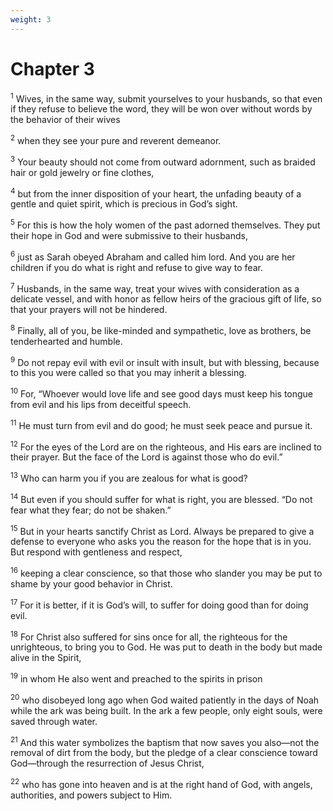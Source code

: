 ```yaml
---
weight: 3
---
```


# Chapter 3

<sup>1</sup> Wives, in the same way, submit yourselves to your husbands, so that even if they refuse to believe the word, they will be won over without words by the behavior of their wives 

<sup>2</sup> when they see your pure and reverent demeanor. 

<sup>3</sup> Your beauty should not come from outward adornment, such as braided hair or gold jewelry or fine clothes, 

<sup>4</sup> but from the inner disposition of your heart, the unfading beauty of a gentle and quiet spirit, which is precious in God’s sight. 

<sup>5</sup> For this is how the holy women of the past adorned themselves. They put their hope in God and were submissive to their husbands, 

<sup>6</sup> just as Sarah obeyed Abraham and called him lord. And you are her children if you do what is right and refuse to give way to fear. 

<sup>7</sup> Husbands, in the same way, treat your wives with consideration as a delicate vessel, and with honor as fellow heirs of the gracious gift of life, so that your prayers will not be hindered. 

<sup>8</sup> Finally, all of you, be like-minded and sympathetic, love as brothers, be tenderhearted and humble. 

<sup>9</sup> Do not repay evil with evil or insult with insult, but with blessing, because to this you were called so that you may inherit a blessing. 

<sup>10</sup> For, “Whoever would love life and see good days must keep his tongue from evil and his lips from deceitful speech. 

<sup>11</sup> He must turn from evil and do good; he must seek peace and pursue it. 

<sup>12</sup> For the eyes of the Lord are on the righteous, and His ears are inclined to their prayer. But the face of the Lord is against those who do evil.” 

<sup>13</sup> Who can harm you if you are zealous for what is good? 

<sup>14</sup> But even if you should suffer for what is right, you are blessed. “Do not fear what they fear; do not be shaken.” 

<sup>15</sup> But in your hearts sanctify Christ as Lord. Always be prepared to give a defense to everyone who asks you the reason for the hope that is in you. But respond with gentleness and respect, 

<sup>16</sup> keeping a clear conscience, so that those who slander you may be put to shame by your good behavior in Christ. 

<sup>17</sup> For it is better, if it is God’s will, to suffer for doing good than for doing evil. 

<sup>18</sup> For Christ also suffered for sins once for all, the righteous for the unrighteous, to bring you to God. He was put to death in the body but made alive in the Spirit, 

<sup>19</sup> in whom He also went and preached to the spirits in prison 

<sup>20</sup> who disobeyed long ago when God waited patiently in the days of Noah while the ark was being built. In the ark a few people, only eight souls, were saved through water. 

<sup>21</sup> And this water symbolizes the baptism that now saves you also—not the removal of dirt from the body, but the pledge of a clear conscience toward God—through the resurrection of Jesus Christ, 

<sup>22</sup> who has gone into heaven and is at the right hand of God, with angels, authorities, and powers subject to Him. 


